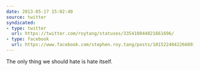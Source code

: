 ```yaml
---
date: 2013-05-17 15:02:40
source: twitter
syndicated:
- type: twitter
  url: https://twitter.com/roytang/statuses/335410044021661696/
- type: facebook
  url: https://www.facebook.com/stephen.roy.tang/posts/10152240422668912
---
```


The only thing we should hate is hate itself.